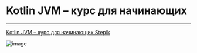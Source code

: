 # Kotlin JVM – курс для начинающих
<hr>

[Kotlin JVM – курс для начинающих Stepik](https://stepik.org/course/130490/info)

![image](https://static.tildacdn.com/tild3966-3261-4230-b732-333539393235/Frame_891.svg)
